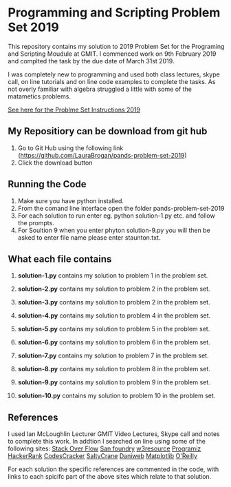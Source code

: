# Programming and Scripting Problem Set 2019

This repository contains my solution to 2019 Problem Set for the Programing and Scripting Moudule at GMIT.
I commenced work on 9th February 2019 and complted the task by the due date of March 31st 2019.

I was completely new to programming and used both class lectures, skype call, on line tutorials and on line code examples to complete the tasks.  As not overly familiar with algebra struggled a little with some of the matametics problems.

[See here for the Problme Set Instructions 2019]()

## My Repositiory can be download from git hub 
1. Go to Git Hub using the following link (https://github.com/LauraBrogan/pands-problem-set-2019)
2. Click the download button


## Running the Code
1. Make sure you have python installed.
2. From the comand line interface open the folder pands-problem-set-2019
3. For each solution to run enter eg. python solution-1.py etc. and follow the prompts.
4. For Soultion 9 when you enter phyton solution-9.py you will then be asked to enter file name please enter staunton.txt.


## What each file contains

1. **solution-1.py** contains my solution to problem 1 in the problem set.


2. **solution-2.py** contains my solution to problem 2 in the problem set.

3. **solution-3.py** contains my solution to problem 2 in the problem set.

4. **solution-4.py** contains my solution to problem 4 in the problem set.

5. **solution-5.py** contains my solution to problem 5 in the problem set.

6. **solution-6.py** contains my solution to problem 6 in the problem set.

7. **solution-7.py** contains my solution to problem 7 in the problem set.

8. **solution-8.py** contains my solution to problem 8 in the problem set.

9. **solution-9.py** contains my solution to problem 9 in the problem set.


10. **solution-10.py** contains my solution to problem 10 in the problem set.

## References
I used Ian McLoughlin Lecturer GMIT Video Lectures, Skype call and notes to complete this work.
In addtion I searched on line using some of the following sites:
[Stack Over Flow](www.stackoverflow.com)
[San foundry](www.sanfoundry.com/)
[w3resource](www.w3resource.com)
[Programiz](www.programiz.com)
[HackerRank](www.hackerrank.com)
[CodesCracker](www.codescracker.com)
[SaltyCrane](www.saltycrane.com)
[Daniweb](www.daniweb.com)
[Matplotlib](matplotlib.org)
[O'Reilly](www.oreilly.com)

For each solution the specific references are commented in the code, with links to each spicifc part of the above sites which relate to that solution. 